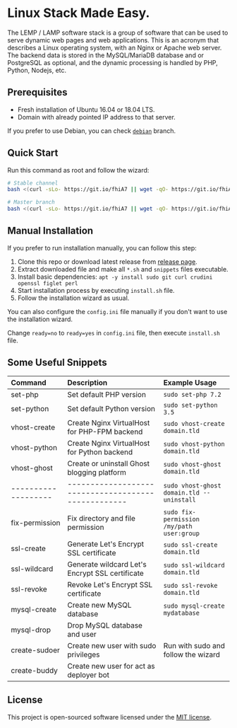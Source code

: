 # Linux Stack Made Easy.

The LEMP / LAMP software stack is a group of software that can be used
to serve dynamic web pages and web applications. This is an acronym
that describes a Linux operating system, with an Nginx or Apache web
server. The backend data is stored in the MySQL/MariaDB database and
or PostgreSQL as optional, and the dynamic processing is handled by
PHP, Python, Nodejs, etc.

## Prerequisites

- Fresh installation of Ubuntu 16.04 or 18.04 LTS.
- Domain with already pointed IP address to that server.

If you prefer to use Debian, you can check [`debian`](//github.com/riipandi/stackup/tree/debian) branch.

## Quick Start

Run this command as root and follow the wizard:

```sh
# Stable channel
bash <(curl -sLo- https://git.io/fhiA7 || wget -qO- https://git.io/fhiA7)

# Master branch
bash <(curl -sLo- https://git.io/fhiA7 || wget -qO- https://git.io/fhiA7) --dev
```

## Manual Installation

If you prefer to run installation manually, you can follow this step:

1. Clone this repo or download latest release from [release page](//github.com/riipandi/stackup/releases/latest).
2. Extract downloaded file and make all `*.sh` and `snippets` files executable.
3. Install basic dependencies: `apt -y install sudo git curl crudini openssl figlet perl`
4. Start installation process by executing `install.sh` file.
5. Follow the installation wizard as usual.

You can also configure the `config.ini` file manually if you don't want to use the installation wizard.

Change `ready=no` to `ready=yes` in `config.ini` file, then execute `install.sh` file.

## Some Useful Snippets

| Command             | Description                                         | Example Usage                             |
| :------------------ | :-------------------------------------------------- | :---------------------------------------- |
| set-php             | Set default PHP version                             | `sudo set-php 7.2`                        |
| set-python          | Set default Python version                          | `sudo set-python 3.5`                     |
| vhost-create        | Create Nginx VirtualHost for PHP-FPM backend        | `sudo vhost-create domain.tld`            |
| vhost-python        | Create Nginx VirtualHost for Python backend         | `sudo vhost-python domain.tld`            |
| vhost-ghost         | Create or uninstall Ghost blogging platform         | `sudo vhost-ghost domain.tld`             |
| ------------------- | --------------------------------------------------- | `sudo vhost-ghost domain.tld --uninstall` |
| fix-permission      | Fix directory and file permission                   | `sudo fix-permission /my/path user:group` |
| ssl-create          | Generate Let's Encrypt SSL certificate              | `sudo ssl-create domain.tld`              |
| ssl-wildcard        | Generate wildcard Let's Encrypt SSL certificate     | `sudo ssl-wildcard domain.tld`            |
| ssl-revoke          | Revoke Let's Encrypt SSL certificate                | `sudo ssl-revoke domain.tld`              |
| mysql-create        | Create new MySQL database                           | `sudo mysql-create mydatabase`            |
| mysql-drop          | Drop MySQL database and user                        |                                           |
| create-sudoer       | Create new user with sudo privileges                | Run with sudo and follow the wizard       |
| create-buddy        | Create new user for act as deployer bot             |                                           |

## License

This project is open-sourced software licensed under the [MIT license](./LICENSE).
